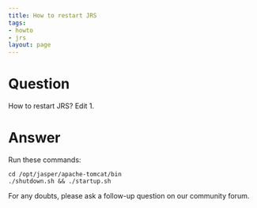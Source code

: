 ```yaml
---
title: How to restart JRS
tags:
- howto
- jrs
layout: page
---
```


# Question
How to restart JRS?
Edit 1.
# Answer
Run these commands:

```
cd /opt/jasper/apache-tomcat/bin
./shutdown.sh && ./startup.sh
```

For any doubts, please ask a follow-up question on our community forum.
